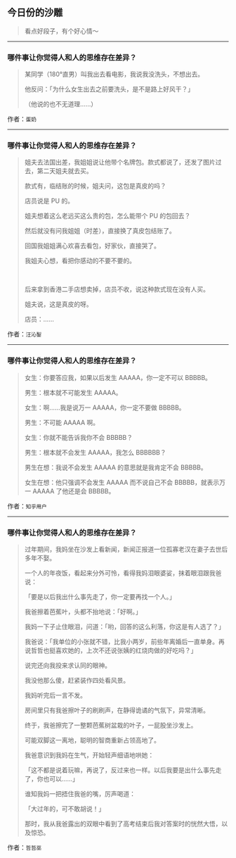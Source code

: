 ## 今日份的沙雕

> 看点好段子，有个好心情～


 
---

### 哪件事让你觉得人和人的思维存在差异？

> 某同学（180°直男）叫我出去看电影，我说我没洗头，不想出去。
> 
> 他反问：「为什么女生出去之前要洗头，是不是路上好风干？」
> 
> （他说的也不无道理……）


作者：`蛋奶`

---

### 哪件事让你觉得人和人的思维存在差异？

> 姐夫去法国出差，我姐姐说让他带个名牌包。款式都说了，还发了图片过去，第二天姐夫就去买。
> 
> 款式有，临结账的时候，姐夫问，这包是真皮的吗？
> 
> 店员说是 PU 的。
> 
> 姐夫想着这么老远买这么贵的包，怎么能带个 PU 的包回去？
> 
> 然后就没有问我姐姐（时差），直接换了真皮包结账了。
> 
> 回国我姐姐满心欢喜去看包，好家伙，直接哭了。
> 
> 我姐夫心想，看把你感动的不要不要的。
> 
>  
> 
> 后来拿到香港二手店想卖掉，店员不收，说这种款式现在没有人买。
> 
> 姐夫说，这是真皮的呀。
> 
> 店员：……


作者：`汪沁鋫`

---

### 哪件事让你觉得人和人的思维存在差异？

> 女生：你要答应我，如果以后发生 AAAAA，你一定不可以 BBBBB。
> 
> 男生：根本就不可能发生 AAAAA。
> 
> 女生：啊……我是说万一 AAAAA，你一定不要做 BBBBB。
> 
> 男生：不可能 AAAAA 啊。
> 
> 女生：你就不能告诉我你不会 BBBBB？
> 
> 男生：根本就不会发生 AAAAA，我怎么 BBBBBB？
> 
> 男生在想：我说不会发生 AAAAA 的意思就是我肯定不会 BBBBB。
> 
> 女生在想：他只强调不会发生 AAAAA 而不说自己不会 BBBBB，就表示万一 AAAAA 了他还是会 BBBBB。


作者：`知乎用户`

---

### 哪件事让你觉得人和人的思维存在差异？

> 过年期间，我妈坐在沙发上看新闻，新闻正报道一位孤寡老汉在妻子去世后多年不娶。
> 
> 一个人的年夜饭，看起来分外可怜，看得我妈泪眼婆娑，抹着眼泪跟我爸说：
> 
> 「要是以后我出什么事先走了，你一定要再找一个人。」
> 
> 我爸擦着芭蕉叶，头都不抬地说：「好啊。」
> 
> 我妈一下子止住眼泪，问道：「哟，回答的这么利落，你这是有人选了？」
> 
> 我爸说：「我单位的小张就不错，比我小两岁，前些年离婚后一直单身。再说哲哲也挺喜欢她的，上次不还说张姨的红烧肉做的好吃吗？」
> 
> 说完还向我投来求认同的眼神。
> 
> 我没他那么傻，赶紧装作四处看风景。
> 
> 我妈听完后一言不发。
> 
> 房间里只有我爸擦叶子的刷刷声，在静得诡谲的气氛下，异常清晰。
> 
> 终于，我爸擦完了一整颗芭蕉树盆栽的叶子，一屁股坐沙发上。
> 
> 可能双脚这一离地，聪明的智商重新占领高地了。
> 
> 我爸意识到我妈在生气，开始轻声细语地哄她：
> 
> 「这不都是说着玩嘛，再说了，反过来也一样。以后我要是出什么事先走了，你也可以……」
> 
> 谁知我妈一把捂住我爸的嘴，厉声喝道：
> 
> 「大过年的，可不敢胡说！」
> 
> 那时，我从我爸露出的双眼中看到了高考结束后我对答案时的恍然大悟，以及惊恐。


作者：`哲哲巫`